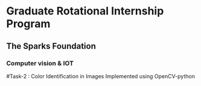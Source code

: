 # Graduate Rotational Internship Program
## The Sparks Foundation
### Computer vision & IOT
#Task-2 : Color Identification in Images
Implemented using OpenCV-python
